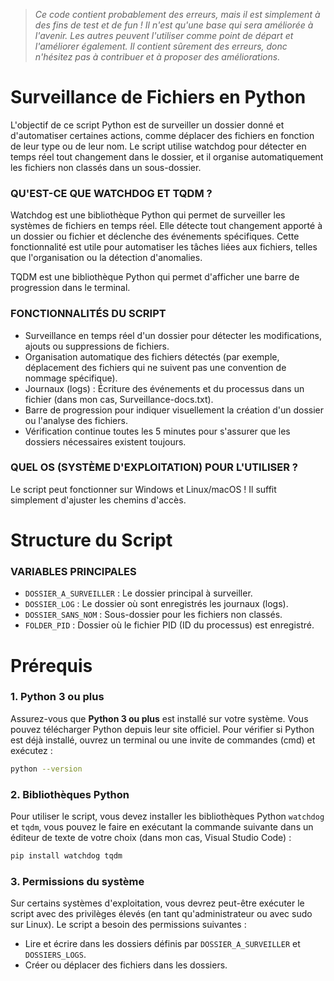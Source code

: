 > *Ce code contient probablement des erreurs, mais il est simplement à des fins de test et de fun ! Il n'est qu'une base qui sera améliorée à l'avenir. Les autres peuvent l'utiliser comme point de départ et l'améliorer également. Il contient sûrement des erreurs, donc n'hésitez pas à contribuer et à proposer des améliorations.*
# Surveillance de Fichiers en Python
L'objectif de ce script Python est de surveiller un dossier donné et d'automatiser certaines actions, comme déplacer des fichiers en fonction de leur type ou de leur nom. Le script utilise watchdog pour détecter en temps réel tout changement dans le dossier, et il organise automatiquement les fichiers non classés dans un sous-dossier.

### QU'EST-CE QUE WATCHDOG ET TQDM ?
Watchdog est une bibliothèque Python qui permet de surveiller les systèmes de fichiers en temps réel. Elle détecte tout changement apporté à un dossier ou fichier et déclenche des événements spécifiques. Cette fonctionnalité est utile pour automatiser les tâches liées aux fichiers, telles que l'organisation ou la détection d'anomalies.

TQDM est une bibliothèque Python qui permet d'afficher une barre de progression dans le terminal.

### FONCTIONNALITÉS DU SCRIPT
- Surveillance en temps réel d'un dossier pour détecter les modifications, ajouts ou suppressions de fichiers.
- Organisation automatique des fichiers détectés (par exemple, déplacement des fichiers qui ne suivent pas une convention de nommage spécifique).
- Journaux (logs) : Écriture des événements et du processus dans un fichier (dans mon cas, Surveillance-docs.txt).
- Barre de progression pour indiquer visuellement la création d'un dossier ou l'analyse des fichiers.
- Vérification continue toutes les 5 minutes pour s'assurer que les dossiers nécessaires existent toujours.

### QUEL OS (SYSTÈME D'EXPLOITATION) POUR L'UTILISER ?
Le script peut fonctionner sur Windows et Linux/macOS ! Il suffit simplement d'ajuster les chemins d'accès.

# Structure du Script
### VARIABLES PRINCIPALES
- `DOSSIER_A_SURVEILLER` : Le dossier principal à surveiller.
- `DOSSIER_LOG` : Le dossier où sont enregistrés les journaux (logs).
- `DOSSIER_SANS_NOM` : Sous-dossier pour les fichiers non classés.
- `FOLDER_PID` : Dossier où le fichier PID (ID du processus) est enregistré.

# Prérequis
### 1. Python 3 ou plus
Assurez-vous que **Python 3 ou plus** est installé sur votre système. Vous pouvez télécharger Python depuis leur site officiel. Pour vérifier si Python est déjà installé, ouvrez un terminal ou une invite de commandes (cmd) et exécutez :
```bash
python --version
```

### 2. Bibliothèques Python
Pour utiliser le script, vous devez installer les bibliothèques Python `watchdog` et `tqdm`, vous pouvez le faire en exécutant la commande suivante dans un éditeur de texte de votre choix (dans mon cas, Visual Studio Code) :
```bash
pip install watchdog tqdm
```

### 3. Permissions du système
Sur certains systèmes d'exploitation, vous devrez peut-être exécuter le script avec des privilèges élevés (en tant qu'administrateur ou avec sudo sur Linux). Le script a besoin des permissions suivantes :
- Lire et écrire dans les dossiers définis par `DOSSIER_A_SURVEILLER` et `DOSSIERS_LOGS`.
- Créer ou déplacer des fichiers dans les dossiers.
